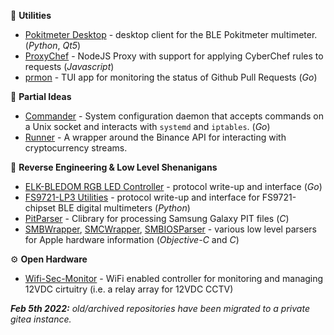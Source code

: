 🧰 **Utilities**
- [Pokitmeter Desktop](https://github.com/FergusInLondon/pokitmeter-desktop) - desktop client for the BLE Pokitmeter multimeter. (*Python*, *Qt5*)
- [ProxyChef](https://github.com/FergusInLondon/ProxyChef) - NodeJS Proxy with support for applying CyberChef rules to requests (*Javascript*)
- [prmon](https://github.com/FergusInLondon/prmon) - TUI app for monitoring the status of Github Pull Requests (*Go*)

🚧 **Partial Ideas**

- [Commander](https://github.com/FergusInLondon/Commander) - System configuration daemon that accepts commands on a Unix socket and interacts with `systemd` and `iptables`. (*Go*)
- [Runner](https://github.com/FergusInLondon/Runner) - A wrapper around the Binance API for interacting with cryptocurrency streams.

🔧 **Reverse Engineering & Low Level Shenanigans**
 - [ELK-BLEDOM RGB LED Controller](https://github.com/FergusInLondon/ELK-BLEDOM) - protocol write-up and interface (*Go*)
- [FS9721-LP3 Utilities](https://github.com/FergusInLondon/fs9721-utils) - protocol write-up and interface for FS9721-chipset BLE digital multimeters (*Python*)
- [PitParser](https://github.com/FergusInLondon/PitParser) - Clibrary for processing Samsung Galaxy PIT files (*C*)
- [SMBWrapper](https://github.com/FergusInLondon/SMBWrapper), [SMCWrapper](https://github.com/FergusInLondon/SMCWrapper), [SMBIOSParser](https://github.com/FergusInLondon/SMBIOSParser) - various low level parsers for Apple hardware information (*Objective-C* and *C*)

⚙️ **Open Hardware**
- [Wifi-Sec-Monitor](https://github.com/FergusInLondon/wifi-sec-monitor) - WiFi enabled controller for monitoring and managing 12VDC cirtuitry (i.e. a relay array for 12VDC CCTV)

_**Feb 5th 2022:** old/archived repositories have been migrated to a private gitea instance._
